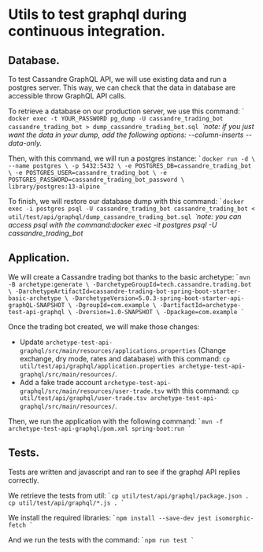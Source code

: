 # Utils to test graphql during continuous integration.

## Database.
To test Cassandre GraphQL API, we will use existing data and run a postgres server. This way, we can check that the data in database are accessible throw GraphQL API calls.

To retrieve a database on our production server, we use this command:
̀```
docker exec -t YOUR_PASSWORD pg_dump -U cassandre_trading_bot cassandre_trading_bot > dump_cassandre_trading_bot.sql
̀```
_note: if you just want the data in your dump, add the following options: --column-inserts --data-only._

Then, with this command, we will run a postgres instance:
̀```
docker run -d \
        --name postgres \
        -p 5432:5432 \
        -e POSTGRES_DB=cassandre_trading_bot \
        -e POSTGRES_USER=cassandre_trading_bot \
        -e POSTGRES_PASSWORD=cassandre_trading_bot_password \
        library/postgres:13-alpine
̀```

To finish, we will restore our database dump with this command:
̀```
docker exec -i postgres psql -U cassandre_trading_bot cassandre_trading_bot < util/test/api/graphql/dump_cassandre_trading_bot.sql
̀```
_note: you can access psql with the command:docker exec -it postgres psql -U cassandre_trading_bot_

## Application.
We will create a Cassandre trading bot thanks to the basic archetype:
̀```
mvn -B archetype:generate \
        -DarchetypeGroupId=tech.cassandre.trading.bot \
        -DarchetypeArtifactId=cassandre-trading-bot-spring-boot-starter-basic-archetype \
        -DarchetypeVersion=5.0.3-spring-boot-starter-api-graphQL-SNAPSHOT \
        -DgroupId=com.example \
        -DartifactId=archetype-test-api-graphql \
        -Dversion=1.0-SNAPSHOT \
        -Dpackage=com.example
̀```

Once the trading bot created, we will make those changes:
* Update `archetype-test-api-graphql/src/main/resources/applications.properties` (Change exchange, dry mode, rates and database) with this command: `cp util/test/api/graphql/application.properties archetype-test-api-graphql/src/main/resources/`.
* Add a fake trade account `archetype-test-api-graphql/src/main/resources/user-trade.tsv` with this command: `cp util/test/api/graphql/user-trade.tsv archetype-test-api-graphql/src/main/resources/`.

Then, we run the application with the following command:
̀```
mvn -f archetype-test-api-graphql/pom.xml spring-boot:run
̀```

## Tests.
Tests are written and javascript and ran to see if the graphql API replies correctly.


We retrieve the tests from util:
̀```
cp util/test/api/graphql/package.json .
cp util/test/api/graphql/*.js .
̀```

We install the required libraries:
̀```
npm install --save-dev jest isomorphic-fetch
̀```


And we run the tests with the command:
̀```
npm run test
̀```
